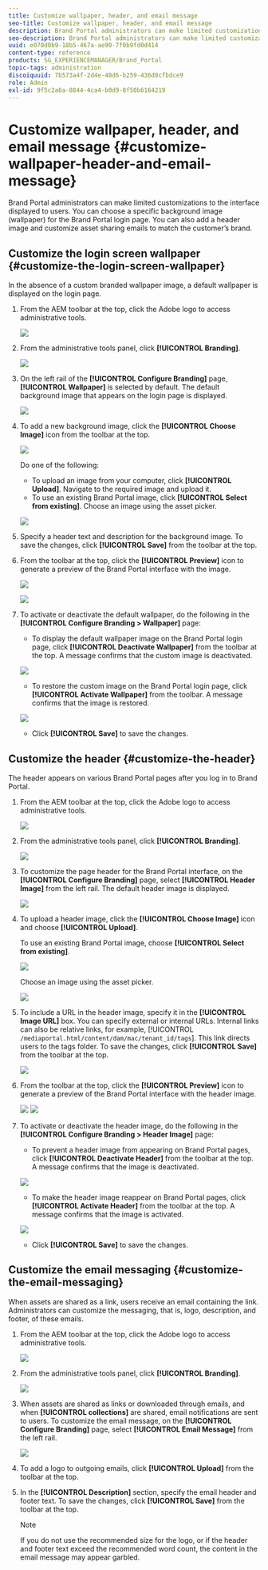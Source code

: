 ```yaml
---
title: Customize wallpaper, header, and email message
seo-title: Customize wallpaper, header, and email message
description: Brand Portal administrators can make limited customizations to the interface displayed to users. You can choose a specific background image (wallpaper) for the Brand Portal login page. You can also add a header image and customize asset sharing emails to match the customer’s brand.
seo-description: Brand Portal administrators can make limited customizations to the interface displayed to users. You can choose a specific background image (wallpaper) for the Brand Portal login page. You can also add a header image and customize asset sharing emails to match the customer’s brand.
uuid: e078d0b9-18b5-467a-ae90-7f0b9fd0d414
content-type: reference
products: SG_EXPERIENCEMANAGER/Brand_Portal
topic-tags: administration
discoiquuid: 7b573a4f-2d4e-48d6-b259-436d0cfbdce9
role: Admin
exl-id: 9f5c2a6a-8844-4ca4-b0d9-8f50b6164219
---
```

# Customize wallpaper, header, and email message {#customize-wallpaper-header-and-email-message}

 Brand Portal administrators can make limited customizations to the interface displayed to users. You can choose a specific background image (wallpaper) for the Brand Portal login page. You can also add a header image and customize asset sharing emails to match the customer’s brand.

## Customize the login screen wallpaper {#customize-the-login-screen-wallpaper}

In the absence of a custom branded wallpaper image, a default wallpaper is displayed on the login page.

1. From the AEM toolbar at the top, click the Adobe logo to access administrative tools.

   ![](assets/aemlogo.png)

1. From the administrative tools panel, click **[!UICONTROL Branding]**.


   ![](assets/admin-tools-panel-10.png)

1. On the left rail of the **[!UICONTROL Configure Branding]** page, **[!UICONTROL Wallpaper]** is selected by default. The default background image that appears on the login page is displayed.

   ![](assets/default_wallpaper.png)

1. To add a new background image, click the **[!UICONTROL Choose Image]** icon from the toolbar at the top.

   ![](assets/choose_wallpaperimage.png)

   Do one of the following:

    * To upload an image from your computer, click **[!UICONTROL Upload]**. Navigate to the required image and upload it.
    * To use an existing Brand Portal image, click **[!UICONTROL Select from existing]**. Choose an image using the asset picker.

   ![](assets/asset-picker.png)

1. Specify a header text and description for the background image. To save the changes, click **[!UICONTROL Save]** from the toolbar at the top.

1. From the toolbar at the top, click the **[!UICONTROL Preview]** icon to generate a preview of the Brand Portal interface with the image.

   ![](assets/chlimage_1.png)
   
   ![](assets/custom-wallpaper-preview.png)

1. To activate or deactivate the default wallpaper, do the following in the **[!UICONTROL Configure Branding > Wallpaper]** page:

    * To display the default wallpaper image on the Brand Portal login page, click **[!UICONTROL Deactivate Wallpaper]** from the toolbar at the top. A message confirms that the custom image is deactivated.

   ![](assets/chlimage_1-1.png)

    * To restore the custom image on the Brand Portal login page, click **[!UICONTROL Activate Wallpaper]** from the toolbar. A message confirms that the image is restored.

   ![](assets/chlimage_1-2.png)

    * Click **[!UICONTROL Save]** to save the changes.

## Customize the header {#customize-the-header}

The header appears on various Brand Portal pages after you log in to Brand Portal.

1. From the AEM toolbar at the top, click the Adobe logo to access administrative tools.

   ![](assets/aemlogo.png)

1. From the administrative tools panel, click **[!UICONTROL Branding]**.

   ![](assets/admin-tools-panel-11.png)

1. To customize the page header for the Brand Portal interface, on the **[!UICONTROL Configure Branding]** page, select **[!UICONTROL Header Image]** from the left rail. The default header image is displayed.

   ![](assets/default-header.png)

1. To upload a header image, click the **[!UICONTROL Choose Image]** icon and choose **[!UICONTROL Upload]**.

   To use an existing  Brand Portal image, choose **[!UICONTROL Select from existing]**.

   ![](assets/choose_wallpaperimage-1.png)

   Choose an image using the asset picker.

   ![](assets/asset-picker-header.png)

1. To include a URL in the header image, specify it in the **[!UICONTROL Image URL]** box. You can specify external or internal URLs. Internal links can also be relative links, for example,
 [!UICONTROL `/mediaportal.html/content/dam/mac/tenant_id/tags`].
 This link directs users to the tags folder.
 To save the changes, click **[!UICONTROL Save]** from the toolbar at the top.

   ![](assets/configure_brandingheaderimageurl.png)

1. From the toolbar at the top, click the **[!UICONTROL Preview]** icon to generate a preview of the  Brand Portal interface with the header image.

   ![](assets/chlimage_1-3.png)
   ![](assets/custom_header_preview.png)

1. To activate or deactivate the header image, do the following in the **[!UICONTROL Configure Branding > Header Image]** page:

    * To prevent a header image from appearing on  Brand Portal pages, click **[!UICONTROL Deactivate Header]** from the toolbar at the top. A message confirms that the image is deactivated.

   ![](assets/chlimage_1-4.png)

    * To make the header image reappear on  Brand Portal pages, click **[!UICONTROL Activate Header]** from the toolbar at the top. A message confirms that the image is activated.

   ![](assets/chlimage_1-5.png)

    * Click **[!UICONTROL Save]** to save the changes.

## Customize the email messaging {#customize-the-email-messaging}

When assets are shared as a link, users receive an email containing the link. Administrators can customize the messaging, that is, logo, description, and footer, of these emails.

1. From the  AEM toolbar at the top, click the Adobe logo to access administrative tools.

   ![](assets/aemlogo.png)

1. From the administrative tools panel, click **[!UICONTROL Branding]**.

   ![](assets/admin-tools-panel-12.png)

1. When assets are shared as links or downloaded through emails, and when  **[!UICONTROL collections]** are shared, email notifications are sent to users. To customize the email message, on the **[!UICONTROL Configure Branding]** page, select **[!UICONTROL Email Message]** from the left rail.

   ![](assets/configure-branding-page-email.png)

1. To add a logo to outgoing emails, click **[!UICONTROL Upload]** from the toolbar at the top.

1. In the **[!UICONTROL Description]** section, specify the email header and footer text. To save the changes, click **[!UICONTROL Save]** from the toolbar at the top.

   >[!NOTE]
   >
   >If you do not use the recommended size for the logo, or if the header and footer text exceed the recommended word count, the content in the email message may appear garbled.

